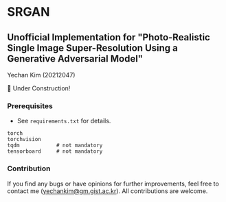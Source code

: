 # SRGAN
## Unofficial Implementation for "Photo-Realistic Single Image Super-Resolution Using a Generative Adversarial Model"
Yechan Kim (20212047)

🚧 Under Construction!


### Prerequisites
- See `requirements.txt` for details.
~~~ME
torch
torchvision
tqdm            # not mandatory
tensorboard     # not mandatory
~~~

### Contribution
If you find any bugs or have opinions for further improvements, feel free to contact me (yechankim@gm.gist.ac.kr). All contributions are welcome.
